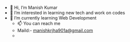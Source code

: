 - 👋 Hi, I’m Manish Kumar
- 👀 I’m interested in learning new tech and work on codes
- 🌱 I’m currently learning Web Development
  - 📫 You can reach me
  - Maild:- manishkrjha901a@gmail.com
  - 

<!---
Manihskr901/Manihskr901 is a ✨ special ✨ repository because its `README.md` (this file) appears on your GitHub profile.
You can click the Preview link to take a look at your changes.
--->
